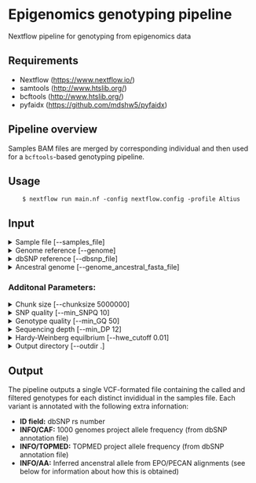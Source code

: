 # Epigenomics genotyping pipeline

Nextflow pipeline for genotyping from epigenomics data

## Requirements
- Nextflow (https://www.nextflow.io/)
- samtools (http://www.htslib.org/)
- bcftools (http://www.htslib.org/)
- pyfaidx (https://github.com/mdshw5/pyfaidx)

## Pipeline overview

Samples BAM files are merged by corresponding individual and then used for a ``bcftools``-based genotyping pipeline.

## Usage
```
	$ nextflow run main.nf -config nextflow.config -profile Altius

```

## Input

<details><summary>Sample file [--samples_file]</summary>
<p></p>
<p>
A tab-delimited file containing information about each sample. The file must contain a header and the following columns (other columns are permitted and ignored):

- **library_id**: Unique identifier for the each sample/dataset
- **indiv**: Individual identifier for each sample; many samples can refer to one individual
- **bamfile**: Absolute path the BAM-formated file
</p>
</details>

<details><summary>Genome reference [--genome]</summary>
<p></p>
<p></p>
</details>

<details><summary>dbSNP reference [--dbsnp_file]</summary>
<p></p>
<p></p>
</details>

<details><summary>Ancestral genome [--genome_ancestral_fasta_file]</summary>
<p></p>
<p></p>
</details>



### Additonal Parameters:
<details><summary>Chunk size [--chunksize 5000000]</summary>
<p></p>
<p></p>
</details>

<details><summary>SNP quality [--min_SNPQ 10]</summary>
<p></p>
<p></p>
</details>

<details><summary>Genotype quality [--min_GQ 50]</summary>
<p></p>
<p></p>
</details>

<details><summary>Sequencing depth [--min_DP 12]</summary>
<p></p>
<p></p>
</details>

<details><summary>Hardy-Weinberg equilbrium [--hwe_cutoff 0.01]</summary>
<p></p>
<p></p>
</details>

<details><summary>Output directory [--outdir .]</summary>
<p></p>
<p></p>
</details>


## Output

The pipeline outputs a single VCF-formated file containing the called and filtered genotypes for each distinct invididual in the samples file. Each variant is annotated with the following extra infornation:

- **ID field:** dbSNP rs number
- **INFO/CAF:** 1000 genomes project allele frequency (from dbSNP annotation file)
- **INFO/TOPMED:** TOPMED project allele frequency (from dbSNP annotation file)
- **INFO/AA:** Inferred ancenstral allele from EPO/PECAN alignments (see below for information about how this is obtained)


